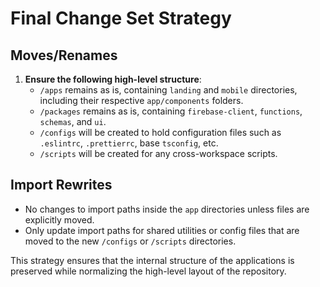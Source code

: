 # Final Change Set Strategy

## Moves/Renames
1. **Ensure the following high-level structure**:
   - `/apps` remains as is, containing `landing` and `mobile` directories, including their respective `app/components` folders.
   - `/packages` remains as is, containing `firebase-client`, `functions`, `schemas`, and `ui`.
   - `/configs` will be created to hold configuration files such as `.eslintrc`, `.prettierrc`, base `tsconfig`, etc.
   - `/scripts` will be created for any cross-workspace scripts.

## Import Rewrites
- No changes to import paths inside the `app` directories unless files are explicitly moved.
- Only update import paths for shared utilities or config files that are moved to the new `/configs` or `/scripts` directories.

This strategy ensures that the internal structure of the applications is preserved while normalizing the high-level layout of the repository.
